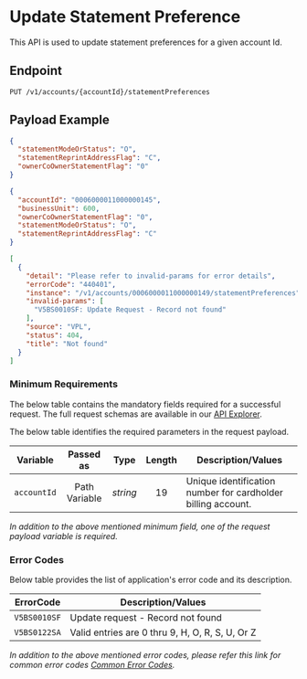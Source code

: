 # Update Statement Preference

This API is used to update statement preferences for a given account Id.

## Endpoint

`PUT /v1/accounts/{accountId}/statementPreferences`

## Payload Example

<!--
type: tab
titles: Request, Response, Error
-->

```json
{
  "statementModeOrStatus": "O",
  "statementReprintAddressFlag": "C",
  "ownerCoOwnerStatementFlag": "0"
}
```

<!--
type: tab
-->

```json
{
  "accountId": "0006000011000000145",
  "businessUnit": 600,
  "ownerCoOwnerStatementFlag": "0",
  "statementModeOrStatus": "O",
  "statementReprintAddressFlag": "C"
}
```

<!--
type: tab
-->

```json
[
  {
    "detail": "Please refer to invalid-params for error details",
    "errorCode": "440401",
    "instance": "/v1/accounts/0006000011000000149/statementPreferences",
    "invalid-params": [
      "V5BS0010SF: Update Request - Record not found"
    ],
    "source": "VPL",
    "status": 404,
    "title": "Not found"
  }
]
```

<!-- type: tab-end -->

### Minimum Requirements

The below table contains the mandatory fields required for a successful request. The full request schemas are available in our [API Explorer](../api/?type=put&path=/v1/accounts/{accountId}/statementPreferences).

The below table identifies the required parameters in the request payload.

| Variable | Passed as | Type | Length | Description/Values |
| -------- | :-------: | :--: | :------------: | ------------------ |
| `accountId` | Path Variable | *string* | 19 | Unique identification number for cardholder billing account.|

*In addition to the above mentioned minimum field, one of the request payload variable is required.*

### Error Codes

Below table provides the list of application's error code and its description.

| ErrorCode |  Description/Values |
| --------  | ------------------ |
| `V5BS0010SF` | Update request - Record not found |
| `V5BS0122SA` | Valid entries are 0 thru 9, H, O, R, S, U, Or Z |

*In addition to the above mentioned error codes, please refer this link for common error codes [Common Error Codes](?path=docs/Common_Error_Code.md).*
